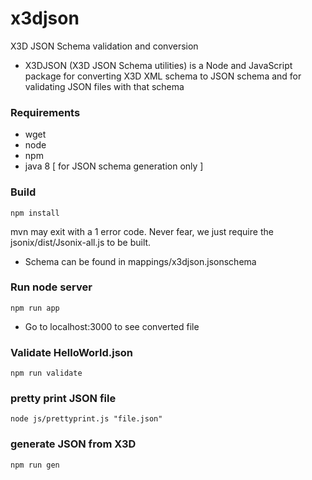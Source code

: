 # x3djson
X3D JSON Schema validation and conversion

* X3DJSON (X3D JSON Schema utilities) is a Node and JavaScript package for converting X3D XML schema to JSON schema and for validating JSON files with that schema


### Requirements

* wget
* node
* npm
* java 8 [ for JSON schema generation only ]

### Build

```
npm install
```

mvn may exit with a 1 error code.  Never fear, we just require the jsonix/dist/Jsonix-all.js to be built.

* Schema can be found in mappings/x3djson.jsonschema

### Run node server

```
npm run app
```

* Go to localhost:3000 to see converted file

### Validate HelloWorld.json

```
npm run validate
```

### pretty print JSON file

```
node js/prettyprint.js "file.json"
```


### generate JSON from X3D

```
npm run gen
```
